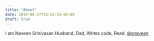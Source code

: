 ```yaml
---
title: "About"
date: 2019-08-27T15:52:24-04:00
draft: true
---
```


I am Naveen Srinivasan Husband, Dad, Writes code, Read. [@snaveen](https://twitter.com/snaveen)

